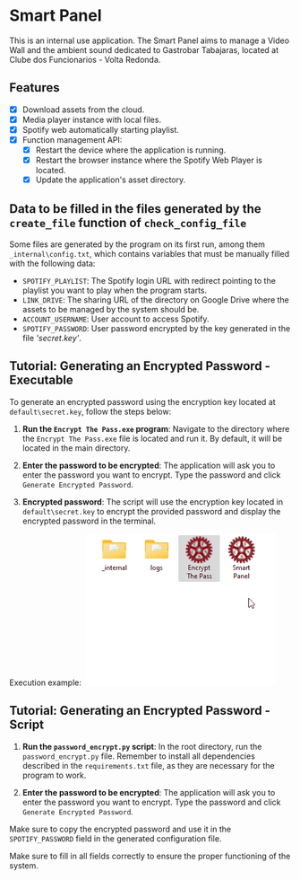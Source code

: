# Smart Panel
This is an internal use application.
The Smart Panel aims to manage a Video Wall and the ambient sound dedicated to Gastrobar Tabajaras, located at Clube dos Funcionarios - Volta Redonda.

## Features

- [x] Download assets from the cloud.
- [x] Media player instance with local files.
- [x] Spotify web automatically starting playlist.
- [x] Function management API:
    - [x] Restart the device where the application is running.
    - [x] Restart the browser instance where the Spotify Web Player is located.
    - [x] Update the application's asset directory.

## Data to be filled in the files generated by the `create_file` function of `check_config_file`

Some files are generated by the program on its first run, among them `_internal\config.txt`, which contains variables that must be manually filled with the following data:
- `SPOTIFY_PLAYLIST`: The Spotify login URL with redirect pointing to the playlist you want to play when the program starts.
- `LINK_DRIVE`: The sharing URL of the directory on Google Drive where the assets to be managed by the system should be.
- `ACCOUNT_USERNAME`: User account to access Spotify.
- `SPOTIFY_PASSWORD`: User password encrypted by the key generated in the file _'secret.key'_.

## Tutorial: Generating an Encrypted Password - Executable

To generate an encrypted password using the encryption key located at `default\secret.key`, follow the steps below:

1. **Run the `Encrypt The Pass.exe` program**:
        Navigate to the directory where the `Encrypt The Pass.exe` file is located and run it. By default, it will be located in the main directory.

2. **Enter the password to be encrypted**:
        The application will ask you to enter the password you want to encrypt. Type the password and click `Generate Encrypted Password`.

3. **Encrypted password**:
        The script will use the encryption key located in `default\secret.key` to encrypt the provided password and display the encrypted password in the terminal.

Execution example:
![Usage example](https://github.com/Erick-Porto/assets/blob/main/utilization_example.gif)
## Tutorial: Generating an Encrypted Password - Script

1. **Run the `password_encrypt.py` script**:
        In the root directory, run the `password_encrypt.py` file. Remember to install all dependencies described in the `requirements.txt` file, as they are necessary for the program to work.

2. **Enter the password to be encrypted**:
        The application will ask you to enter the password you want to encrypt. Type the password and click `Generate Encrypted Password`.

Make sure to copy the encrypted password and use it in the `SPOTIFY_PASSWORD` field in the generated configuration file.

Make sure to fill in all fields correctly to ensure the proper functioning of the system.
